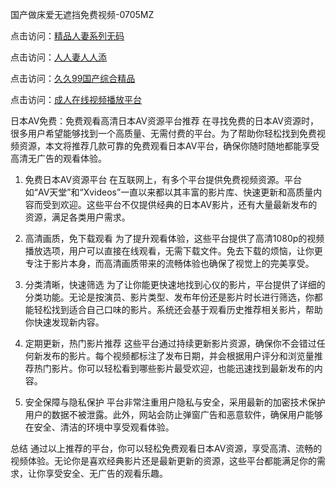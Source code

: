 
国产做床爱无遮挡免费视频-0705MZ

点击访问：<a href="https://heiliaoxwd5i8.pages.dev">精品人妻系列无码</a>

点击访问：<a href="https://heiliaowt0d7p.pages.dev">人人妻人人添</a>

点击访问：<a href="https://heiliaoga6s9v.pages.dev">久久99国产综合精品</a>

点击访问：<a href="https://heiliaoow5kzm.pages.dev">成人在线视频播放平台</a>



日本AV免费：免费观看高清日本AV资源平台推荐
在寻找免费的日本AV资源时，很多用户希望能够找到一个高质量、无需付费的平台。为了帮助你轻松找到免费视频资源，本文将推荐几款可靠的免费观看日本AV平台，确保你随时随地都能享受高清无广告的观看体验。

1. 免费日本AV资源平台
在互联网上，有多个平台提供免费视频资源。平台如“AV天堂”和“Xvideos”一直以来都以其丰富的影片库、快速更新和高质量内容而受到欢迎。这些平台不仅提供经典的日本AV影片，还有大量最新发布的资源，满足各类用户需求。

2. 高清画质，免下载观看
为了提升观看体验，这些平台提供了高清1080p的视频播放选项，用户可以直接在线观看，无需下载文件。免去下载的烦恼，让你更专注于影片本身，而高清画质带来的流畅体验也确保了视觉上的完美享受。

3. 分类清晰，快速筛选
为了让你能更快速地找到心仪的影片，平台提供了详细的分类功能。无论是按演员、影片类型、发布年份还是影片时长进行筛选，你都能轻松找到适合自己口味的影片。系统还会基于观看历史推荐相关影片，帮助你快速发现新内容。

4. 定期更新，热门影片推荐
这些平台通过持续更新影片资源，确保你不会错过任何新发布的影片。每个视频都标注了发布日期，并会根据用户评分和浏览量推荐热门影片。你可以轻松看到哪些影片最受欢迎，也能迅速找到最新发布的内容。

5. 安全保障与隐私保护
平台非常注重用户隐私与安全，采用最新的加密技术保护用户的数据不被泄露。此外，网站会防止弹窗广告和恶意软件，确保用户能够在安全、清洁的环境中享受观看体验。

总结
通过以上推荐的平台，你可以轻松免费观看日本AV资源，享受高清、流畅的视频体验。无论你是喜欢经典影片还是最新更新的资源，这些平台都能满足你的需求，让你享受安全、无广告的观看乐趣。



<span style="display:none;">[Canonical link](  ）</span>
